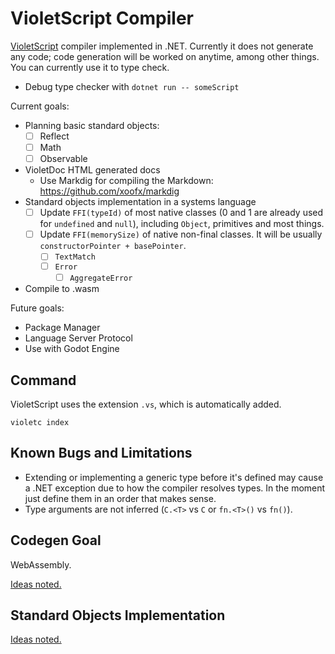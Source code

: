 # VioletScript Compiler

[VioletScript](https://violetscript.github.io) compiler implemented in .NET. Currently it does not generate any code; code generation will be worked on anytime, among other things. You can currently use it to type check.

- Debug type checker with `dotnet run -- someScript`

Current goals:

- Planning basic standard objects:
  - [ ] Reflect
  - [ ] Math
  - [ ] Observable
- VioletDoc HTML generated docs
  - Use Markdig for compiling the Markdown: https://github.com/xoofx/markdig
- Standard objects implementation in a systems language
  - [ ] Update `FFI(typeId)` of most native classes (0 and 1 are already used for `undefined` and `null`), including `Object`, primitives and most things.
  - [ ] Update `FFI(memorySize)` of native non-final classes. It will be usually `constructorPointer + basePointer`.
    - [ ] `TextMatch`
    - [ ] `Error`
      - [ ] `AggregateError`
- Compile to .wasm

Future goals:

- Package Manager
- Language Server Protocol
- Use with Godot Engine

## Command

VioletScript uses the extension `.vs`, which is automatically added.

```
violetc index
```

## Known Bugs and Limitations

- Extending or implementing a generic type before it's defined may cause a .NET exception due to how the compiler resolves types. In the moment just define them in an order that makes sense.
- Type arguments are not inferred (`C.<T>` vs `C` or `fn.<T>()` vs `fn()`).

## Codegen Goal

WebAssembly.

[Ideas noted.](./wasm-target.md)

## Standard Objects Implementation

[Ideas noted.](./standard-implementation)